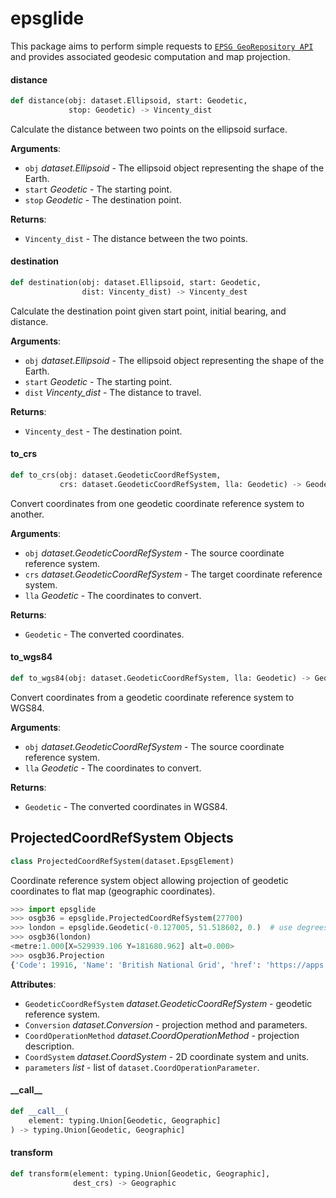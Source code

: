 <a id="epsglide"></a>

# epsglide

This package aims to perform simple requests to [`EPSG GeoRepository API`](https://apps.epsg.org/api/swagger/ui/index) and provides associated geodesic
computation and map projection.

<a id="epsglide.distance"></a>

#### distance

```python
def distance(obj: dataset.Ellipsoid, start: Geodetic,
             stop: Geodetic) -> Vincenty_dist
```

Calculate the distance between two points on the ellipsoid surface.

**Arguments**:

- `obj` _dataset.Ellipsoid_ - The ellipsoid object representing the shape of
  the Earth.
- `start` _Geodetic_ - The starting point.
- `stop` _Geodetic_ - The destination point.
  

**Returns**:

- `Vincenty_dist` - The distance between the two points.

<a id="epsglide.destination"></a>

#### destination

```python
def destination(obj: dataset.Ellipsoid, start: Geodetic,
                dist: Vincenty_dist) -> Vincenty_dest
```

Calculate the destination point given start point, initial bearing, and
distance.

**Arguments**:

- `obj` _dataset.Ellipsoid_ - The ellipsoid object representing the shape of
  the Earth.
- `start` _Geodetic_ - The starting point.
- `dist` _Vincenty_dist_ - The distance to travel.
  

**Returns**:

- `Vincenty_dest` - The destination point.

<a id="epsglide.to_crs"></a>

#### to\_crs

```python
def to_crs(obj: dataset.GeodeticCoordRefSystem,
           crs: dataset.GeodeticCoordRefSystem, lla: Geodetic) -> Geodetic
```

Convert coordinates from one geodetic coordinate reference system to
another.

**Arguments**:

- `obj` _dataset.GeodeticCoordRefSystem_ - The source coordinate reference
  system.
- `crs` _dataset.GeodeticCoordRefSystem_ - The target coordinate reference
  system.
- `lla` _Geodetic_ - The coordinates to convert.
  

**Returns**:

- `Geodetic` - The converted coordinates.

<a id="epsglide.to_wgs84"></a>

#### to\_wgs84

```python
def to_wgs84(obj: dataset.GeodeticCoordRefSystem, lla: Geodetic) -> Geodetic
```

Convert coordinates from a geodetic coordinate reference system to WGS84.

**Arguments**:

- `obj` _dataset.GeodeticCoordRefSystem_ - The source coordinate reference
  system.
- `lla` _Geodetic_ - The coordinates to convert.
  

**Returns**:

- `Geodetic` - The converted coordinates in WGS84.

<a id="epsglide.ProjectedCoordRefSystem"></a>

## ProjectedCoordRefSystem Objects

```python
class ProjectedCoordRefSystem(dataset.EpsgElement)
```

Coordinate reference system object allowing projection of geodetic
coordinates to flat map (geographic coordinates).


```python
>>> import epsglide
>>> osgb36 = epsglide.ProjectedCoordRefSystem(27700)
>>> london = epsglide.Geodetic(-0.127005, 51.518602, 0.)  # use degrees
>>> osgb36(london)
<metre:1.000[X=529939.106 Y=181680.962] alt=0.000>
>>> osgb36.Projection
{'Code': 19916, 'Name': 'British National Grid', 'href': 'https://apps.epsg.org/api/v1/Conversion/19916'}
```

**Attributes**:

- `GeodeticCoordRefSystem` _dataset.GeodeticCoordRefSystem_ - geodetic
  reference system.
- `Conversion` _dataset.Conversion_ - projection method and parameters.
- `CoordOperationMethod` _dataset.CoordOperationMethod_ - projection
  description.
- `CoordSystem` _dataset.CoordSystem_ - 2D coordinate system and units.
- `parameters` _list_ - list of `dataset.CoordOperationParameter`.

<a id="epsglide.ProjectedCoordRefSystem.__call__"></a>

#### \_\_call\_\_

```python
def __call__(
    element: typing.Union[Geodetic, Geographic]
) -> typing.Union[Geodetic, Geographic]
```



<a id="epsglide.ProjectedCoordRefSystem.transform"></a>

#### transform

```python
def transform(element: typing.Union[Geodetic, Geographic],
              dest_crs) -> Geographic
```



